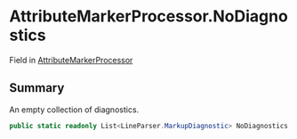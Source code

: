 # AttributeMarkerProcessor.NoDiagnostics

Field in [AttributeMarkerProcessor](/docs/api/csharp/yarn.unity.attributemarkerprocessor.md)

## Summary


An empty collection of diagnostics.


```csharp
public static readonly List<LineParser.MarkupDiagnostic> NoDiagnostics = new List<LineParser.MarkupDiagnostic>();
```

